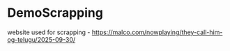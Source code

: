 # DemoScrapping
website used for scrapping - https://malco.com/nowplaying/they-call-him-og-telugu/2025-09-30/
